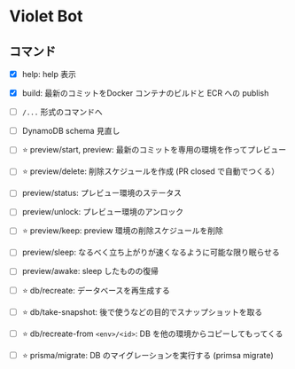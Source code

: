 # Violet Bot

## コマンド

- [x] help: help 表示
- [x] build: 最新のコミットをDocker コンテナのビルドと ECR への publish

- [ ] `/...` 形式のコマンドへ
- [ ] DynamoDB schema 見直し

- [ ] :star: preview/start, preview: 最新のコミットを専用の環境を作ってプレビュー
- [ ] :star: preview/delete: 削除スケジュールを作成 (PR closed で自動でつくる）
- [ ] preview/status: プレビュー環境のステータス
- [ ] preview/unlock: プレビュー環境のアンロック
- [ ] :star: preview/keep: preview 環境の削除スケジュールを削除
- [ ] preview/sleep: なるべく立ち上がりが速くなるように可能な限り眠らせる
- [ ] preview/awake: sleep したものの復帰

- [ ] :star: db/recreate: データベースを再生成する
- [ ] :star: db/take-snapshot: 後で使うなどの目的でスナップショットを取る
- [ ] :star: db/recreate-from `<env>/<id>`: DB を他の環境からコピーしてもってくる

- [ ] :star:  prisma/migrate: DB のマイグレーションを実行する (primsa migrate)
